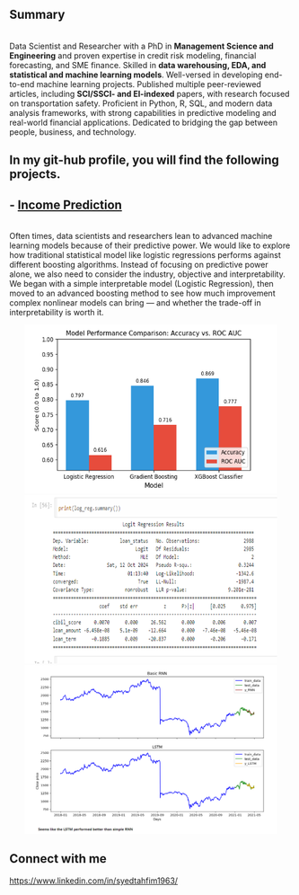 ## Summary
<br>Data Scientist and Researcher with a PhD in **Management Science and Engineering** and proven expertise in credit risk modeling, financial forecasting, and SME finance. Skilled in **data warehousing, EDA, and statistical and machine learning models**. Well-versed in developing end-to-end machine learning projects. Published multiple peer-reviewed articles, including **SCI/SSCI- and EI-indexed** papers, with research focused on transportation safety. Proficient in Python, R, SQL, and modern data analysis frameworks, with strong capabilities in predictive modeling and real-world financial applications. Dedicated to bridging the gap between people, business, and technology.<br/>

## In my git-hub profile, you will find the following projects. 
## - [Income Prediction](https://github.com/casper6020/Income-level-prediction-Adult-Dataset)
<br>Often times, data scientists and researchers lean to advanced machine learning models because of their predictive power. We would like to explore how traditional statistical model like logistic regressions performs against different boosting algorithms. Instead of focusing on predictive power alone, we also need to consider the industry, objective and interpretability. We began with a simple interpretable model (Logistic Regression), then moved to an advanced boosting method to see how much improvement complex nonlinear models can bring — and whether the trade-off in interpretability is worth it.<br/>

<div style="text-align: center;">
    <img src="https://github.com/casper6020/Comparison-between-Logistic-Regression-and-Boosting-Algorithm/blob/main/Figure.png" style="width: 450px; height: 300px;"/>
</div>

<div style="text-align: center;">
    <img src="Project_Screenshots/log_regression.png" alt="Logistic Regression" style="width: 450px; height: 300px;"/>
    <img src="Project_Screenshots/rnn_lstm.png" alt="Deep Learning" style="width: 450px; height: 300px;"/>
</div>

## Connect with me
https://www.linkedin.com/in/syedtahfim1963/
